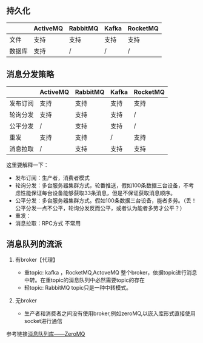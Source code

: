

## 持久化

|     | ActiveMQ | RabbitMQ | Kafka | RocketMQ |
| --- | -------- | -------- | ----- | -------- |
| 文件  | 支持       | 支持       | 支持    | 支持       |
| 数据库 | 支持       | /        | /     | /        |

## 消息分发策略

|      | ActiveMQ | RabbitMQ | Kafka | RocketMQ |
| ---- | -------- | -------- | ----- | -------- |
| 发布订阅 | 支持       | 支持       | 支持    | 支持       |
| 轮询分发 | 支持       | 支持       | 支持    | /        |
| 公平分发 | /        | 支持       | 支持    | /        |
| 重发   | 支持       | 支持       | /     | 支持       |
| 消息拉取 | /        | 支持       | 支持    | 支持       |

这里要解释一下：

- 发布订阅：生产者，消费者模式
- 轮询分发：多台服务器集群方式，轮番推送，假如100条数据三台设备，不考虑性能保证每台设备能够获取33条消息，但是不保证获取消息顺序。
- 公平分发：多台服务器集群方式。假如100条数据三台设备，能者多劳。（丢！公平分发一点不公平，轮询分发反而公平，或者认为能者多劳才公平？）
- 重发：
- 消息拉取：RPC方式 不常用

## 消息队列的流派

1. 有broker【代理】
	- 重topic: kafka ，RocketMQ,ActoveMQ
		整个broker，依据topic进行消息中转。在重topic的消息队列中必然需要topic的存在
	- 轻topic: RabbitMQ
		topic只是一种中转模式。

 2. 无broker
	 - 生产者和消费者之间没有使用broker,例如zeroMQ,以嵌入库形式直接使用socket进行通信



 参考链接[消息队列库——ZeroMQ](https://www.cnblogs.com/chenny7/p/6245236.html)